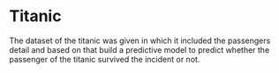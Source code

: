 # Titanic
The dataset of the titanic was given in which it included the passengers detail and based on that build a predictive model to predict whether the passenger of the titanic survived the incident or not.
